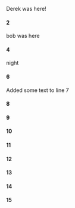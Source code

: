 Derek was here!
#### 2
bob was here
#### 4
night
#### 6
Added some text to line 7
#### 8
#### 9
#### 10
#### 11
#### 12
#### 13
#### 14
#### 15
